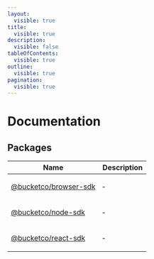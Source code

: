 ```yaml
---
layout:
  visible: true
title:
  visible: true
description:
  visible: false
tableOfContents:
  visible: true
outline:
  visible: true
pagination:
  visible: true
---
```


# Documentation

## Packages

<table>
<thead>
<tr>
<th>Name</th>
<th>Description</th>
</tr>
</thead>
<tbody>
<tr>
<td>

[@bucketco/browser-sdk](@bucketco/browser-sdk/README.md)

</td>
<td>

&hyphen;

</td>
</tr>
<tr>
<td>

[@bucketco/node-sdk](@bucketco/node-sdk/README.md)

</td>
<td>

&hyphen;

</td>
</tr>
<tr>
<td>

[@bucketco/react-sdk](@bucketco/react-sdk/README.md)

</td>
<td>

&hyphen;

</td>
</tr>
</tbody>
</table>
